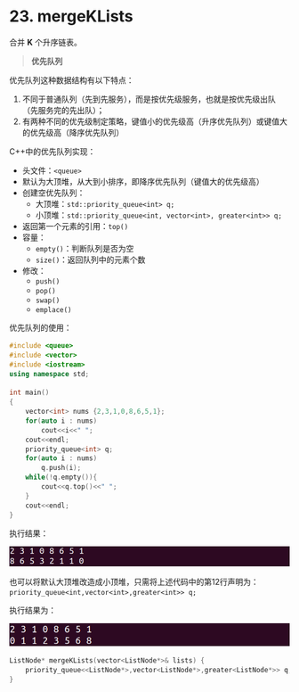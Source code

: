 # 23. mergeKLists

合并 **K** 个升序链表。



> **优先队列**

优先队列这种数据结构有以下特点：

1. 不同于普通队列（先到先服务），而是按优先级服务，也就是按优先级出队（先服务完的先出队）；
2. 有两种不同的优先级制定策略，键值小的优先级高（升序优先队列）或键值大的优先级高（降序优先队列）



C++中的优先队列实现：

* 头文件：`<queue>`
* 默认为大顶堆，从大到小排序，即降序优先队列（键值大的优先级高）
* 创建空优先队列：
    * 大顶堆：`std::priority_queue<int> q;`
    * 小顶堆：`std::priority_queue<int, vector<int>, greater<int>> q;`
* 返回第一个元素的引用：`top()`
* 容量：
    * `empty()`：判断队列是否为空
    * `size()`：返回队列中的元素个数
* 修改：
    * `push()`
    * `pop()`
    * `swap()`
    * `emplace()`



优先队列的使用：

```c++
#include <queue>
#include <vector>
#include <iostream>
using namespace std;

int main()
{
    vector<int> nums {2,3,1,0,8,6,5,1};
    for(auto i : nums)
        cout<<i<<" ";
    cout<<endl;
    priority_queue<int> q;
    for(auto i : nums)
        q.push(i);
    while(!q.empty()){
        cout<<q.top()<<" ";
    }
    cout<<endl;
}
```

执行结果：

<img src="https://raw.githubusercontent.com/huibazdy/TyporaPicture/main/image-20230816192750197.png" alt="image-20230816192750197"  />



也可以将默认大顶堆改造成小顶堆，只需将上述代码中的第12行声明为：`priority_queue<int,vector<int>,greater<int>> q;`

执行结果为：

<img src="https://raw.githubusercontent.com/huibazdy/TyporaPicture/main/image-20230816200010436.png" alt="image-20230816200010436"  />



```c++
ListNode* mergeKLists(vector<ListNode*>& lists) {
    priority_queue<<ListNode*>,vector<ListNode*>,greater<ListNode*>> q;
}
```